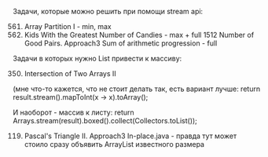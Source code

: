Задачи, которые можно решить при помощи stream api:


561. Array Partition I - min, max
1431. Kids With the Greatest Number of Candies - max + full
1512 Number of Good Pairs. Approach3 Sum of arithmetic progression - full

Задачи в которых нужно List привести к массиву:

350. Intersection of Two Arrays II

(мне что-то кажется, что не стоит делать так, есть вариант лучше:         return result.stream().mapToInt(x -> x).toArray();

И наоборот - массив к листу: return Arrays.stream(result).boxed().collect(Collectors.toList());

119. Pascal's Triangle II. Approach3 In-place.java - правда тут может стоило сразу объявить ArrayList известного размера